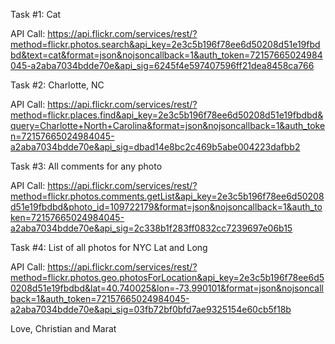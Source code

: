 Task #1: Cat

API Call: https://api.flickr.com/services/rest/?method=flickr.photos.search&api_key=2e3c5b196f78ee6d50208d51e19fbdbd&text=cat&format=json&nojsoncallback=1&auth_token=72157665024984045-a2aba7034bdde70e&api_sig=6245f4e597407596ff21dea8458ca766

Task #2: Charlotte, NC

API Call: https://api.flickr.com/services/rest/?method=flickr.places.find&api_key=2e3c5b196f78ee6d50208d51e19fbdbd&query=Charlotte+North+Carolina&format=json&nojsoncallback=1&auth_token=72157665024984045-a2aba7034bdde70e&api_sig=dbad14e8bc2c469b5abe004223dafbb2

Task #3: All comments for any photo

API Call: https://api.flickr.com/services/rest/?method=flickr.photos.comments.getList&api_key=2e3c5b196f78ee6d50208d51e19fbdbd&photo_id=109722179&format=json&nojsoncallback=1&auth_token=72157665024984045-a2aba7034bdde70e&api_sig=2c338b1f283ff0832cc7239697e06b15

Task #4: List of all photos for NYC Lat and Long

API Call: https://api.flickr.com/services/rest/?method=flickr.photos.geo.photosForLocation&api_key=2e3c5b196f78ee6d50208d51e19fbdbd&lat=40.740025&lon=-73.990101&format=json&nojsoncallback=1&auth_token=72157665024984045-a2aba7034bdde70e&api_sig=03fb72bf0bfd7ae9325154e60cb5f18b

Love,
Christian and Marat
